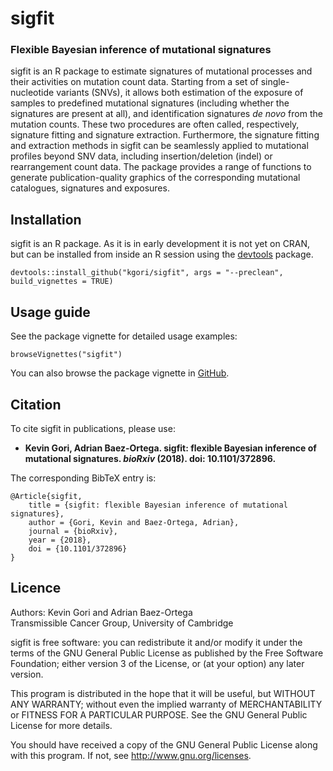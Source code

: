 # sigfit
### Flexible Bayesian inference of mutational signatures

sigfit is an R package to estimate signatures of mutational processes and their activities on mutation count data. Starting from a set of single-nucleotide variants (SNVs), it allows both estimation of the exposure of samples to predefined mutational signatures (including whether the signatures are present at all), and identification signatures _de novo_ from the mutation counts. These two procedures are often called, respectively, signature fitting and signature extraction. Furthermore, the signature fitting and extraction methods in sigfit can be seamlessly applied to mutational profiles beyond SNV data, including insertion/deletion (indel) or rearrangement count data. The package provides a range of functions to generate publication-quality graphics of the corresponding mutational catalogues, signatures and exposures.


## Installation
sigfit is an R package. As it is in early development it is not yet on CRAN, but can be installed from inside an R session using the [devtools](https://cran.r-project.org/web/packages/devtools/index.html) package.

    devtools::install_github("kgori/sigfit", args = "--preclean", build_vignettes = TRUE)


## Usage guide

See the package vignette for detailed usage examples:

    browseVignettes("sigfit")

You can also browse the package vignette in [GitHub](http://htmlpreview.github.io/?https://github.com/kgori/sigfit/blob/master/inst/doc/sigfit_vignette.html).


## Citation

To cite sigfit in publications, please use:

* **Kevin Gori, Adrian Baez-Ortega. sigfit: flexible Bayesian inference of mutational signatures. _bioRxiv_ (2018). doi: 10.1101/372896.**

The corresponding BibTeX entry is:

    @Article{sigfit,
        title = {sigfit: flexible Bayesian inference of mutational signatures},
        author = {Gori, Kevin and Baez-Ortega, Adrian},
        journal = {bioRxiv},
        year = {2018},
        doi = {10.1101/372896}
    }


## Licence

Authors: Kevin Gori and Adrian Baez-Ortega  
Transmissible Cancer Group, University of Cambridge

sigfit is free software: you can redistribute it and/or modify it under the terms of the GNU General Public License as published by the Free Software Foundation; either version 3 of the License, or (at your option) any later version.

This program is distributed in the hope that it will be useful, but WITHOUT ANY WARRANTY; without even the implied warranty of MERCHANTABILITY or FITNESS FOR A PARTICULAR PURPOSE. See the GNU General Public License for more details.

You should have received a copy of the GNU General Public License along with this program. If not, see http://www.gnu.org/licenses.
